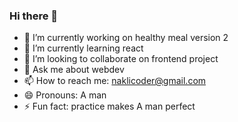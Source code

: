 ### Hi there 👋


- 🔭 I’m currently working on healthy meal version 2
- 🌱 I’m currently learning react
- 👯 I’m looking to collaborate on frontend project
- 💬 Ask me about webdev
- 📫 How to reach me: naklicoder@gmail.com
- 😄 Pronouns: A man
- ⚡ Fun fact: practice makes A man perfect
